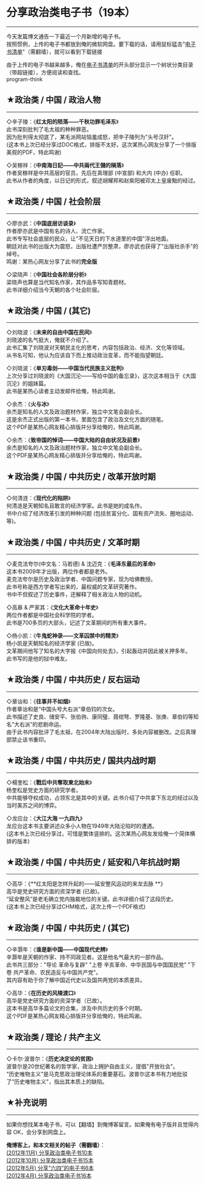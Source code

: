 # 分享政治类电子书（19本） 

-----

 今天发篇博文通告一下最近一个月新增的电子书。  
 按照惯例，上传的电子书都放到俺的微软网盘。要下载的话，请用鼠标猛击"[电子书清单](https://github.com/programthink/books)"（需翻墙），就可以看到下载链接  
   
 由于上传的电子书越来越多，俺在[电子书清单](https://github.com/programthink/books)的开头部分显示一个树状分类目录（带超链接），方便阅读和查找。  
 program-think  
   
 ## ★政治类 / 中国 / 政治人物
----------------

  
 ◇辛子陵：《**红太阳的陨落——千秋功罪毛泽东**》  
 此书深刻批判了毛太祖的种种罪恶。  
 因为批判得太彻底了，某毛派网站恼羞成怒，把辛子陵列为"头号汉奸"。  
 (这本书上次已经分享过DOC格式，排版不太好。这次某热心网友分享了一个排版美观的PDF，特此鸣谢)  
   
 ◇吴稼祥：《**中南海日記——中共兩代王儲的隕落**》  
 作者吴稼祥是中共高层的官员，先后在真理部 (中宣部) 和大内 (中办) 任职。  
 此书从作者的角度，以日记的形式，叙述胡耀邦和赵紫阳被邓太上皇废黜的经过。  
   
 ## ★政治类 / 中国 / 社会阶层
----------------

  
 ◇廖亦武：《**中国底层访谈录**》  
 作者廖亦武是中国有名的诗人、流亡作家。  
 此书专写社会底层的民众，让"不见天日的下水道里的中国"浮出地面。  
 朝廷对此书的出版大为震怒，出版社遭严厉整肃，廖亦武也获得了"出版社杀手"的绰号。  
 鸣谢：某热心网友分享了此书的**完全版** 
   
 ◇梁晓声：《**中国社会各阶层分析**》  
 梁晓声也算是当代知名作家，其作品多写知青题材。  
 此书详细介绍当今天朝的各个社会阶层。  
   
 ## ★政治类 / 中国 / (其它)
----------------

  
 ◇刘晓波：《**未来的自由中国在民间**》  
 刘晓波的名气挺大，俺就不介绍了。  
 此书汇集了刘晓波对天朝民主化的思考，内容包括政治、经济、文化等领域。  
 从书名可知，他认为应该自下而上推动政治变革，而不能指望朝廷。   
   
 ◇刘晓波：《**单刃毒剑——中国当代民族主义批判**》  
 上次分享过刘晓波的《大国沉沦——写给中国的备忘录》，这次这本相当于《大国沉沦》的姐妹篇。  
 此书是某热心读者主动发邮件给俺，特此鸣谢。  
   
 ◇余杰：《**火与冰**》  
 余杰是知名的人文及政治题材作家，独立中文笔会副会长。  
 这是余杰正式出版的第一本书，里面包含了政治及文化方面的随笔。  
 这个PDF是某热心网友精心排版并分享给俺的，特此鸣谢。  
   
 ◇余杰：《**致帝国的悼词——中国大陆的自由状况及前景**》  
 余杰是知名的人文及政治题材作家，独立中文笔会副会长。  
 这个PDF是某热心网友精心排版并分享给俺的，特此鸣谢。  
   
 ## ★政治类 / 中国 / 中共历史 / 改革开放时期
-------------------------

  
 ◇何清涟：《**现代化的陷阱**》  
 何清涟是天朝知名且敢言的经济学家。此书是她的成名作。  
 书中介绍了经济改革引发的种种问题 (包括贫富分化、国有资产流失、圈地运动、等)。  
   
 ## ★政治类 / 中国 / 中共历史 / 文革时期
-----------------------

  
 ◇麦克法夸尔(中文名：马若德) & 沈迈克：《**毛泽东最后的革命**》  
 这本书2009年才出版，两位作者都是老外。  
 麦克法夸尔是历史及政治学者、中国问题专家，现为哈佛教授。  
 此书号称是西方学者写出来的，最权威的文革研究著作。  
 书中不但叙述了历史事件，还解释了相关政治人物的动机。  
   
 ◇高皋 & 严家其：《**文化大革命十年史**》  
 两位作者都是中国社会科学院的学者。  
 此书是700多页的大部头，记述了文革期间的所有重大事件。  
   
 ◇杨小凯：《**牛鬼蛇神录——文革囚禁中的精灵**》  
 杨小凯是天朝知名的经济学家 (已故)。  
 文革期间他写了知名的大字报《中国向何处去》，引起轰动并因此被关押多年。  
 此书写的是他的狱中难友。  
   
 ## ★政治类 / 中国 / 中共历史 / 反右运动
-----------------------

  
 ◇章诒和：《**往事并不如烟**》  
 作者章诒和是“中国头号大右派”章伯钧的次女。  
 此书描述了史良、储安平、张伯驹、康同璧、聂绀弩、罗隆基、张庚、章伯钧等知名“大右派”的悲剧命运。  
 由于此书内容批评了毛太祖，在2004年大陆出版时，多处内容被删改。之后真理部禁止该书重印。   
   
 ## ★政治类 / 中国 / 中共历史 / 国共内战时期
-------------------------

  
 ◇楊奎松：《**戰后中共奪取東北始末**》  
 杨奎松是党史方面的研究学者。  
 中共能够夺权成功，占领东北是其中的关键。此书介绍了中共拿下东北的经过以及当时美苏之间的博弈。  
   
 ◇龙应台：《**大江大海 一九四九**》  
 龙应台这本书主要讲述众多小人物在1949年大陆沦陷时的遭遇。  
 (这本书上次已经分享过，可惜是繁体竖排的。这次某热心网友发给俺一个简体横排的版本)  
   
 ## ★政治类 / 中国 / 中共历史 / 延安和八年抗战时期
----------------------------

  
 ◇高华：《**红太阳是怎样升起的——延安整风运动的来龙去脉 **》  
 高华是党史研究方面的资深学者 (已故)。  
 “延安整风”是老毛确立党内独裁地位的关键。此书详细介绍了这段历史。   
 (这本书上次已经分享过CHM格式，这次上传一个PDF格式)  
   
 ## ★政治类 / 中国 / 中共历史 / (其它)
-----------------------

  
 ◇辛灏年：《**谁是新中国——中国现代史辨**》  
 辛灏年是天朝的作家、持不同政见者。这是他名气最大的一部作品。  
 此书共三部分："导论 革命与复辟" "上卷 辛亥革命、中华民国与中国国民党" "下卷 共产革命、农民造反与中国共产党"。  
 其内容有助于你了解中国近代史以及国共两党的本质差异。  
   
 ◇高华：《**在历史的风陵渡口**》  
 高华是党史研究方面的资深学者（已故）。  
 这本书是高华多篇论文的合集，涉及中共历史的多个时期。  
 这个PDF是某热心网友精心排版并分享给俺的，特此鸣谢。  
   
 ## ★政治类 / 理论 / 共产主义
----------------

  
 ◇卡尔·波普尔：《**历史决定论的贫困**》  
 波普尔是20世纪著名的哲学家，政治上拥护自由主义，提倡"开放社会"。  
 "历史唯物主义"是马克思政治理论体系的重要基石。波普尔这本书有力地批驳了"历史唯物主义"，指出其本质上的缺陷。  
   
   
 ## ★补充说明
-----

  
 如果你想找某本电子书，可以【翻墙】到俺博客留言。如果俺有电子版并且觉得内容 OK，会分享到网盘上。  
   
   
 **俺博客上，和本文相关的帖子（需翻墙）**：  
 [(2012年11月) 分享政治类电子书10本](https://program-think.blogspot.com/2012/11/share-polity-books.html)  
 [(2012年10月) 分享政治类电子书15本](https://program-think.blogspot.com/2012/10/share-polity-books.html)  
 [(2012年5月) 分享“六四”的电子书6本](https://program-think.blogspot.com/2012/05/share-polity-books.html)  
 [(2012年4月) 分享政治类电子书16本](https://program-think.blogspot.com/2012/04/share-polity-books.html) 